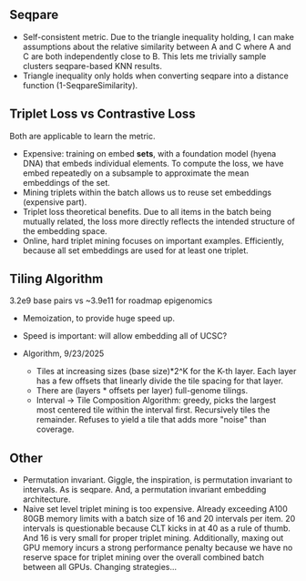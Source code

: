 ## Seqpare

- Self-consistent metric. Due to the triangle inequality holding, I can make assumptions about the relative similarity between A and C where A and C are both independently close to B. This lets me trivially sample clusters seqpare-based KNN results.
- Triangle inequality only holds when converting seqpare into a distance function (1-SeqpareSimilarity).

## Triplet Loss vs Contrastive Loss

Both are applicable to learn the metric.

- Expensive: training on embed **sets**, with a foundation model (hyena DNA) that embeds individual elements. To compute the loss, we have embed repeatedly on a subsample to approximate the mean embeddings of the set.
- Mining triplets within the batch allows us to reuse set embeddings (expensive part).
- Triplet loss theoretical benefits. Due to all items in the batch being mutually related, the loss more directly reflects the intended structure of the embedding space.
- Online, hard triplet mining focuses on important examples. Efficiently, because all set embeddings are used for at least one triplet.

## Tiling Algorithm

3.2e9 base pairs vs ~3.9e11 for roadmap epigenomics

- Memoization, to provide huge speed up.
- Speed is important: will allow embedding all of UCSC?

- Algorithm, 9/23/2025
  - Tiles at increasing sizes (base size)\*2^K for the K-th layer. Each layer has a few offsets that linearly divide the tile spacing for that layer.
  - There are (layers \* offsets per layer) full-genome tilings.
  - Interval -> Tile Composition Algorithm: greedy, picks the largest most centered tile within the interval first. Recursively tiles the remainder. Refuses to yield a tile that adds more "noise" than coverage.

## Other

- Permutation invariant. Giggle, the inspiration, is permutation invariant to intervals. As is seqpare. And, a permutation invariant embedding architecture.
- Naive set level triplet mining is too expensive. Already exceeding A100 80GB memory limits with a batch size of 16 and 20 intervals per item. 20 intervals is questionable because CLT kicks in at 40 as a rule of thumb. And 16 is very small for proper triplet mining. Additionally, maxing out GPU memory incurs a strong performance penalty because we have no reserve space for triplet mining over the overall combined batch between all GPUs. Changing strategies...
